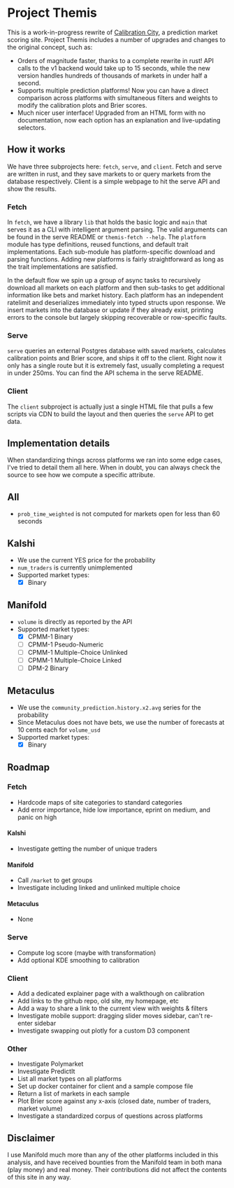 # Project Themis

This is a work-in-progress rewrite of [Calibration City](https://github.com/wasabipesto/calibration-site), a prediction market scoring site. Project Themis includes a number of upgrades and changes to the original concept, such as:

- Orders of magnitude faster, thanks to a complete rewrite in rust! API calls to the v1 backend would take up to 15 seconds, while the new version handles hundreds of thousands of markets in under half a second.
- Supports multiple prediction platforms! Now you can have a direct comparison across platforms with simultaneous filters and weights to modify the calibration plots and Brier scores.
- Much nicer user interface! Upgraded from an HTML form with no documentation, now each option has an explanation and live-updating selectors.

## How it works

We have three subprojects here: `fetch`, `serve`, and `client`. Fetch and serve are written in rust, and they save markets to or query markets from the database respectively. Client is a simple webpage to hit the serve API and show the results.

### Fetch

In `fetch`, we have a library `lib` that holds the basic logic and `main` that serves it as a CLI with intelligent argument parsing. The valid arguments can be found in the serve README or `themis-fetch --help`. The `platform` module has type definitions, reused functions, and default trait implementations. Each sub-module has platform-specific download and parsing functions. Adding new platforms is fairly straightforward as long as the trait implementations are satisfied.

In the default flow we spin up a group of async tasks to recursively download all markets on each platform and then sub-tasks to get additional information like bets and market history. Each platform has an independent ratelimit and deserializes immediately into typed structs upon response. We insert markets into the database or update if they already exist, printing errors to the console but largely skipping recoverable or row-specific faults.

### Serve

`serve` queries an external Postgres database with saved markets, calculates calibration points and Brier score, and ships it off to the client. Right now it only has a single route but it is extremely fast, usually completing a request in under 250ms. You can find the API schema in the serve README.

### Client

The `client` subproject is actually just a single HTML file that pulls a few scripts via CDN to build the layout and then queries the `serve` API to get data.

## Implementation details

When standardizing things across platforms we ran into some edge cases, I've tried to detail them all here. When in doubt, you can always check the source to see how we compute a specific attribute.

## All

- `prob_time_weighted` is not computed for markets open for less than 60 seconds

## Kalshi

- We use the current YES price for the probability
- `num_traders` is currently unimplemented
- Supported market types:
    - [x] Binary

## Manifold

- `volume` is directly as reported by the API
- Supported market types: 
    - [x] CPMM-1 Binary
    - [ ] CPMM-1 Pseudo-Numeric
    - [ ] CPMM-1 Multiple-Choice Unlinked
    - [ ] CPMM-1 Multiple-Choice Linked
    - [ ] DPM-2 Binary

## Metaculus

- We use the `community_prediction.history.x2.avg` series for the probability
- Since Metaculus does not have bets, we use the number of forecasts at 10 cents each for `volume_usd`
- Supported market types: 
    - [x] Binary

## Roadmap

### Fetch
- Hardcode maps of site categories to standard categories
- Add error importance, hide low importance, eprint on medium, and panic on high

#### Kalshi
- Investigate getting the number of unique traders

#### Manifold
- Call `/market` to get groups
- Investigate including linked and unlinked multiple choice

#### Metaculus
- None

### Serve
- Compute log score (maybe with transformation)
- Add optional KDE smoothing to calibration

### Client
- Add a dedicated explainer page with a walkthough on calibration
- Add links to the github repo, old site, my homepage, etc
- Add a way to share a link to the current view with weights & filters
- Investigate mobile support: dragging slider moves sidebar, can't re-enter sidebar
- Investigate swapping out plotly for a custom D3 component

### Other
- Investigate Polymarket
- Investigate PredictIt
- List all market types on all platforms
- Set up docker container for client and a sample compose file
- Return a list of markets in each sample
- Plot Brier score against any x-axis (closed date, number of traders, market volume)
- Investigate a standardized corpus of questions across platforms

## Disclaimer

I use Manifold much more than any of the other platforms included in this analysis, and have received bounties from the Manifold team in both mana (play money) and real money. Their contributions did not affect the contents of this site in any way.